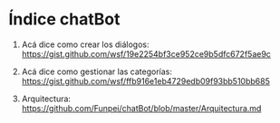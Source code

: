# Índice chatBot

1. Acá dice como crear los diálogos:
https://gist.github.com/wsf/19e2254bf3ce952ce9b5dfc672f5ae9c

2. Acá dice como gestionar las categorías:
https://gist.github.com/wsf/ffb916e1eb4729edb09f93bb510bb685


3. Arquitectura:
https://github.com/Funpei/chatBot/blob/master/Arquitectura.md

